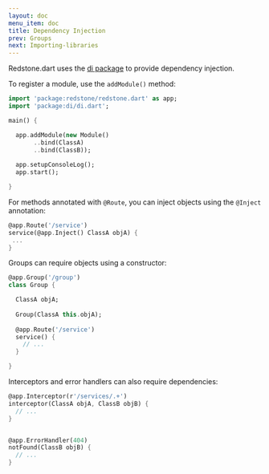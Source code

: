 ```yaml
---
layout: doc
menu_item: doc
title: Dependency Injection
prev: Groups
next: Importing-libraries
---
```

Redstone.dart uses the [di package](http://pub.dartlang.org/packages/di) to provide dependency injection.

To register a module, use the `addModule()` method:

```dart
import 'package:redstone/redstone.dart' as app;
import 'package:di/di.dart';

main() {

  app.addModule(new Module()
       ..bind(ClassA)
       ..bind(ClassB));
  
  app.setupConsoleLog();
  app.start();

}

```

For methods annotated with `@Route`, you can inject objects using the `@Inject` annotation:

```dart
@app.Route('/service')
service(@app.Inject() ClassA objA) {
 ...
}
```

Groups can require objects using a constructor:

```dart
@app.Group('/group')
class Group {

  ClassA objA;
  
  Group(ClassA this.objA);
  
  @app.Route('/service')
  service() {
    // ...
  }

}
```

Interceptors and error handlers can also require dependencies:

```dart
@app.Interceptor(r'/services/.+')
interceptor(ClassA objA, ClassB objB) {
  // ...
}


@app.ErrorHandler(404)
notFound(ClassB objB) {
  // ...
}
```
